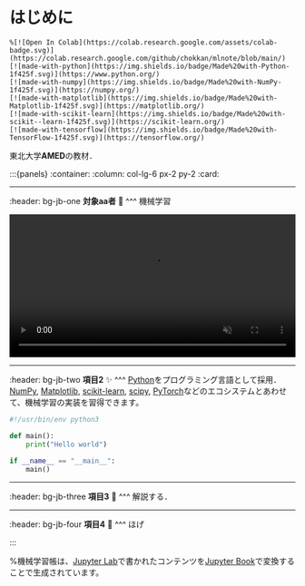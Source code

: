# はじめに

```{only} html
%[![Open In Colab](https://colab.research.google.com/assets/colab-badge.svg)](https://colab.research.google.com/github/chokkan/mlnote/blob/main/)
[![made-with-python](https://img.shields.io/badge/Made%20with-Python-1f425f.svg)](https://www.python.org/)
[![made-with-numpy](https://img.shields.io/badge/Made%20with-NumPy-1f425f.svg)](https://numpy.org/)
[![made-with-matplotlib](https://img.shields.io/badge/Made%20with-Matplotlib-1f425f.svg)](https://matplotlib.org/)
[![made-with-scikit-learn](https://img.shields.io/badge/Made%20with-scikit--learn-1f425f.svg)](https://scikit-learn.org/)
[![made-with-tensorflow](https://img.shields.io/badge/Made%20with-TensorFlow-1f425f.svg)](https://tensorflow.org/)
```

東北大学**AMED**の教材．

:::{panels}
:container:
:column: col-lg-6 px-2 py-2
:card:

---
:header: bg-jb-one
**対象aa者** 👨‍
^^^
機械学習

<div style="text-align: center;">
<video autoplay loop muted playsinline width="100%" src="sgd.mp4"></video>
</div>

---
:header: bg-jb-two
**項目2** ✨
^^^
[Python](https://www.python.org/)をプログラミング言語として採用．[NumPy](https://numpy.org/), [Matplotlib](https://matplotlib.org/), [scikit-learn](https://scikit-learn.org/), [scipy](https://scipy.org/), [PyTorch](https://pytorch.org/)などのエコシステムとあわせて、機械学習の実装を習得できます。

```python
#!/usr/bin/env python3

def main():
    print("Hello world")
     
if __name__ == "__main__":
    main()
```

---
:header: bg-jb-three
**項目3** 📖
^^^
解説する．

---
:header: bg-jb-four
**項目4** 🎁
^^^
ほげ

:::


%機械学習帳は、[Jupyter Lab](https://jupyter.org/#jupyterlab)で書かれたコンテンツを[Jupyter Book](https://jupyterbook.org/)で変換することで生成されています。
